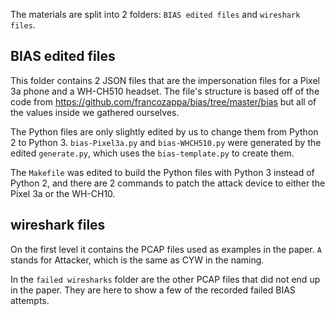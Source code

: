 The materials are split into 2 folders: `BIAS edited files` and `wireshark files`.

## BIAS edited files

This folder contains 2 JSON files that are the impersonation files for a Pixel 3a phone and a WH-CH510 headset. The file's structure is based off of the code from https://github.com/francozappa/bias/tree/master/bias but all of the values inside we gathered ourselves.

The Python files are only slightly edited by us to change them from Python 2 to Python 3. `bias-Pixel3a.py` and `bias-WHCH510.py` were generated by the edited `generate.py`, which uses the `bias-template.py` to create them.

The `Makefile` was edited to build the Python files with Python 3 instead of Python 2, and there are 2 commands to patch the attack device to either the Pixel 3a or the WH-CH10.

## wireshark files

On the first level it contains the PCAP files used as examples in the paper. `A` stands for Attacker, which is the same as CYW in the naming.

In the `failed wiresharks` folder are the other PCAP files that did not end up in the paper. They are here to show a few of the recorded failed BIAS attempts.
